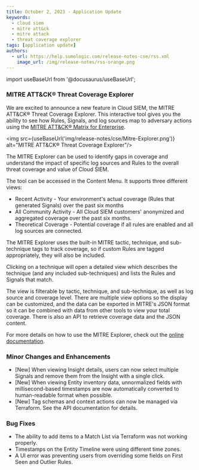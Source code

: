 ```yaml
---
title: October 2, 2023 - Application Update
keywords:
  - cloud siem
  - mitre att&ck
  - mitre attack
  - threat coverage explorer
tags: [application update]
authors:
  - url: https://help.sumologic.com/release-notes-cse/rss.xml
    image_url: /img/release-notes/rss-orange.png
---
```


import useBaseUrl from '@docusaurus/useBaseUrl';

### MITRE ATT&amp;CK&reg; Threat Coverage Explorer

We are excited to announce a new feature in Cloud SIEM, the MITRE ATT&amp;CK&reg; Threat Coverage Explorer. This interactive tool gives you the ability to see how Rules, Signals, and log sources map to adversary actions using the [MITRE ATT&amp;CK&reg; Matrix for Enterprise](https://attack.mitre.org/).

<img src={useBaseUrl('img/release-notes/cse/Mitre-Explorer.png')} alt="MITRE ATT&amp;CK&reg; Threat Coverage Explorer"/>

The MITRE Explorer can be used to identify gaps in coverage and understand the impact of specific log sources and Rules to the overall threat coverage and value of Cloud SIEM.

The tool can be accessed in the Content Menu. It supports three different views:
* Recent Activity - Your environment's actual coverage (Rules that generated Signals) over the past six months
* All Community Activity - All Cloud SIEM customers' anonymized and aggregated coverage over the past six months.
* Theoretical Coverage - Potential coverage if all rules are enabled and all log sources are connected.

The MITRE Explorer uses the built-in MITRE tactic, technique, and sub-technique tags to track coverage, so if custom Rules are tagged appropriately, they will also be included. 

Clicking on a technique will open a detailed view which describes the technique (and any included sub-techniques) and lists the Rules and Signals that match. 

The view is filterable by tactic, technique, and sub-technique, as well as log source and coverage level. There are multiple view options so the display can be customized, and the data can be exported in MITRE's JSON format so it can be combined with data from other tools to view your total coverage. There is also an API to retrieve coverage data and the JSON content. 

For more details on how to use the MITRE Explorer, check out the [online documentation](/docs/cse/administration/mitre-coverage/).

### Minor Changes and Enhancements

* [New] When viewing Insight details, users can now select multiple Signals and remove them from the Insight with a single click.
* [New] When viewing Entity inventory data, unnormalized fields with millisecond-based timestamps are now automatically converted to human-readable format when possible.
* [New] Tag schemas and context actions can now be managed via Terraform. See the API documentation for details.

### Bug Fixes

* The ability to add items to a Match List via Terraform was not working properly.
* Timestamps on the Entity Timeline were using different time zones.
* A UI error was preventing users from overriding some fields on First Seen and Outlier Rules.